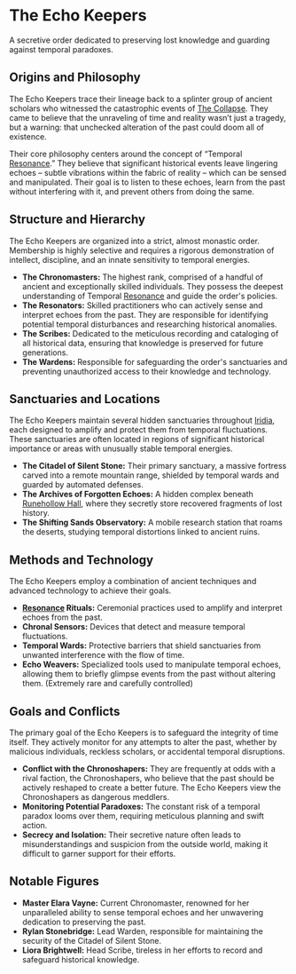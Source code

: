 # The Echo Keepers

A secretive order dedicated to preserving lost knowledge and guarding against temporal paradoxes.

## Origins and Philosophy

The Echo Keepers trace their lineage back to a splinter group of ancient scholars who witnessed the catastrophic events of [The Collapse](/structure/chronological/event/the-collapse.md). They came to believe that the unraveling of time and reality wasn’t just a tragedy, but a warning: that unchecked alteration of the past could doom all of existence. 

Their core philosophy centers around the concept of “Temporal [Resonance](/structure/mechanic/resonance.md).” They believe that significant historical events leave lingering echoes – subtle vibrations within the fabric of reality – which can be sensed and manipulated. Their goal is to listen to these echoes, learn from the past without interfering with it, and prevent others from doing the same.

## Structure and Hierarchy

The Echo Keepers are organized into a strict, almost monastic order. Membership is highly selective and requires a rigorous demonstration of intellect, discipline, and an innate sensitivity to temporal energies.

*   **The Chronomasters:** The highest rank, comprised of a handful of ancient and exceptionally skilled individuals. They possess the deepest understanding of Temporal [Resonance](/structure/mechanic/resonance.md) and guide the order's policies.
*   **The Resonators:** Skilled practitioners who can actively sense and interpret echoes from the past. They are responsible for identifying potential temporal disturbances and researching historical anomalies.
*   **The Scribes:** Dedicated to the meticulous recording and cataloging of all historical data, ensuring that knowledge is preserved for future generations.
*   **The Wardens:** Responsible for safeguarding the order's sanctuaries and preventing unauthorized access to their knowledge and technology.

## Sanctuaries and Locations

The Echo Keepers maintain several hidden sanctuaries throughout [Iridia](/geography/cosmology/iridia.md), each designed to amplify and protect them from temporal fluctuations. These sanctuaries are often located in regions of significant historical importance or areas with unusually stable temporal energies.

*   **The Citadel of Silent Stone:** Their primary sanctuary, a massive fortress carved into a remote mountain range, shielded by temporal wards and guarded by automated defenses.
*   **The Archives of Forgotten Echoes:** A hidden complex beneath [Runehollow Hall](/geography/settlement/city/city-of-or/shop/runehollow-hall.md), where they secretly store recovered fragments of lost history.
*   **The Shifting Sands Observatory:** A mobile research station that roams the deserts, studying temporal distortions linked to ancient ruins.

## Methods and Technology

The Echo Keepers employ a combination of ancient techniques and advanced technology to achieve their goals.

*   **[Resonance](/structure/mechanic/resonance.md) Rituals:**  Ceremonial practices used to amplify and interpret echoes from the past.
*   **Chronal Sensors:** Devices that detect and measure temporal fluctuations.
*   **Temporal Wards:** Protective barriers that shield sanctuaries from unwanted interference with the flow of time.
*   **Echo Weavers:** Specialized tools used to manipulate temporal echoes, allowing them to briefly glimpse events from the past without altering them. (Extremely rare and carefully controlled)

## Goals and Conflicts

The primary goal of the Echo Keepers is to safeguard the integrity of time itself. They actively monitor for any attempts to alter the past, whether by malicious individuals, reckless scholars, or accidental temporal disruptions.

*   **Conflict with the Chronoshapers:** They are frequently at odds with a rival faction, the Chronoshapers, who believe that the past should be actively reshaped to create a better future. The Echo Keepers view the Chronoshapers as dangerous meddlers.
*   **Monitoring Potential Paradoxes:** The constant risk of a temporal paradox looms over them, requiring meticulous planning and swift action.
*   **Secrecy and Isolation:** Their secretive nature often leads to misunderstandings and suspicion from the outside world, making it difficult to garner support for their efforts.

## Notable Figures

*   **Master Elara Vayne:** Current Chronomaster, renowned for her unparalleled ability to sense temporal echoes and her unwavering dedication to preserving the past.
*   **Rylan Stonebridge:** Lead Warden, responsible for maintaining the security of the Citadel of Silent Stone.
*   **Liora Brightwell:** Head Scribe, tireless in her efforts to record and safeguard historical knowledge.
